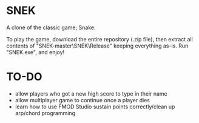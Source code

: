 # SNEK

A clone of the classic game; Snake.

To play the game, download the entire repository (.zip file), then extract all contents of "SNEK-master\SNEK\Release" keeping everything as-is. Run "SNEK.exe", and enjoy!

TO-DO
=====
+ allow players who got a new high score to type in their name
+ allow multiplayer game to continue once a player dies
+ learn how to use FMOD Studio sustain points correctly/clean up arp/chord programming